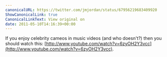 ```yaml
---
canonicalURL: https://twitter.com/jmjordan/status/67956219683409920
ShowCanonicalLink: true
CanonicalLinkText: View original on
date: 2011-05-10T14:16:39+00:00
---
```

If you enjoy celebrity cameos in music videos (and who doesn't?) then you should watch this: [http://www.youtube.com/watch?v=6zyOH2Y3vcc](http://www.youtube.com/watch?v=6zyOH2Y3vcc).
